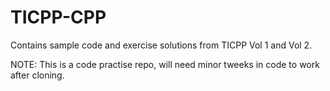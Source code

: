 # TICPP-CPP
Contains sample code and exercise solutions from TICPP Vol 1 and Vol 2.

NOTE: This is a code practise repo, will need minor tweeks in code to work after cloning.
